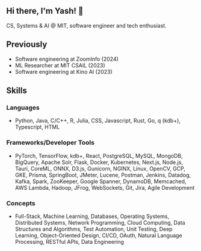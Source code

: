 ## Hi there, I'm Yash! 👋

CS, Systems & AI @ MIT, software engineer and tech enthusiast.

## Previously
- Software engineering at ZoomInfo (2024)
- ML Researcher at MIT CSAIL (2023)
- Software engineering at Kino AI (2023)

## Skills
### Languages
- Python, Java, C/C++, R, Julia, CSS, Javascript, Rust, Go, q (kdb+), Typescript, HTML

### Frameworks/Developer Tools
- PyTorch, TensorFlow, kdb+, React, PostgreSQL, MySQL, MongoDB, BigQuery, Apache Solr, Flask,
Docker, Kubernetes, Next.js, Node.js, Tauri, CoreML, ONNX, D3.js, Gunicorn, NGINX, Linux, OpenCV, GCP, GKE, Prisma, SpringBoot,
JMeter, Lucene, Postman, Jenkins, Datadog, Kafka, Spark, ZooKeeper, Google Spanner, DynamoDB, Memcached, AWS Lambda, Hadoop,
JFrog, WebSockets, Git, Jira, Agile Development

### Concepts
- Full-Stack, Machine Learning, Databases, Operating Systems, Distributed Systems, Network Programming, Cloud Computing,
Data Structures and Algorithms, Test Automation, Unit Testing, Deep Learning, Object-Oriented Design, CI/CD, OAuth, Natural Language
Processing, RESTful APIs, Data Engineering

<!--
**yash94404/yash94404** is a ✨ _special_ ✨ repository because its `README.md` (this file) appears on your GitHub profile.

Here are some ideas to get you started:

- 🔭 I’m currently working on ...
- 🌱 I’m currently learning ...
- 👯 I’m looking to collaborate on ...
- 🤔 I’m looking for help with ...
- 💬 Ask me about ...
- 📫 How to reach me: ...
- 😄 Pronouns: ...
- ⚡ Fun fact: ...
-->
